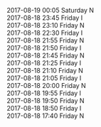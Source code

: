 2017-08-19 00:05 Saturday  N  
2017-08-18 23:45 Friday  I  
2017-08-18 23:10 Friday  N  
2017-08-18 22:30 Friday  I  
2017-08-18 21:55 Friday  N  
2017-08-18 21:50 Friday  I  
2017-08-18 21:45 Friday  N  
2017-08-18 21:25 Friday  I  
2017-08-18 21:10 Friday  N  
2017-08-18 21:05 Friday  I  
2017-08-18 20:00 Friday  N  
2017-08-18 19:55 Friday  I  
2017-08-18 19:50 Friday  N  
2017-08-18 18:50 Friday  I  
2017-08-18 17:40 Friday  N  
